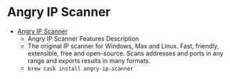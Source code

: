 # Angry IP Scanner
- [Angry IP Scanner](https://angryip.org/)
  -  Angry IP Scanner Features Description
  - The original IP scanner for Windows, Max and Linux. Fast, friendly, extensible, free and open-source. Scans addresses and ports in any range and exports results in many formats.
  - `brew cask install angry-ip-scanner`
